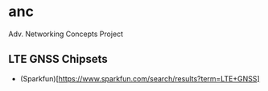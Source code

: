 # anc
Adv. Networking Concepts Project

## LTE GNSS Chipsets
* (Sparkfun)[https://www.sparkfun.com/search/results?term=LTE+GNSS]
